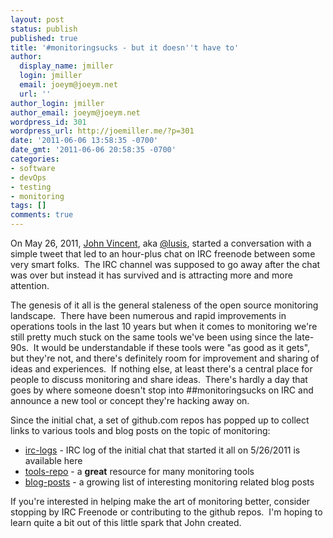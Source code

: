 ```yaml
---
layout: post
status: publish
published: true
title: '#monitoringsucks - but it doesn''t have to'
author:
  display_name: jmiller
  login: jmiller
  email: joeym@joeym.net
  url: ''
author_login: jmiller
author_email: joeym@joeym.net
wordpress_id: 301
wordpress_url: http://joemiller.me/?p=301
date: '2011-06-06 13:58:35 -0700'
date_gmt: '2011-06-06 20:58:35 -0700'
categories:
- software
- devOps
- testing
- monitoring
tags: []
comments: true
---
```

On May 26, 2011, [John Vincent](http://lusislog.blogspot.com/ "John Vincent"), aka [@lusis](https://twitter.com/#!/lusis "@lusis"), started a conversation with a simple tweet that led to an hour-plus chat on IRC freenode between some very smart folks.  The IRC channel was supposed to go away after the chat was over but instead it has survived and is attracting more and more attention.

<!--more-->

The genesis of it all is the general staleness of the open source monitoring landscape.  There have been numerous and rapid improvements in operations tools in the last 10 years but when it comes to monitoring we're still pretty much stuck on the same tools we've been using since the late-90s.  It would be understandable if these tools were "as good as it gets", but they're not, and there's definitely room for improvement and sharing of ideas and experiences.  If nothing else, at least there's a central place for people to discuss monitoring and share ideas.  There's hardly a day that goes by where someone doesn't stop into ##monitoringsucks on IRC and announce a new tool or concept they're hacking away on.

Since the initial chat, a set of github.com repos has popped up to collect links to various tools and blog posts on the topic of monitoring:

- [irc-logs](https://github.com/monitoringsucks/irc-logs "https://github.com/monitoringsucks/irc-logs") - IRC log of the initial chat that started it all on 5/26/2011 is available here
- [tools-repo](https://github.com/monitoringsucks/tool-repos "https://github.com/monitoringsucks/tool-repos") - a **great** resource for many monitoring tools
- [blog-posts](https://github.com/monitoringsucks/blog-posts "https://github.com/monitoringsucks/blog-posts") - a growing list of interesting monitoring related blog posts

If you're interested in helping make the art of monitoring better, consider stopping by IRC Freenode or contributing to the github repos.  I'm hoping to learn quite a bit out of this little spark that John created.


